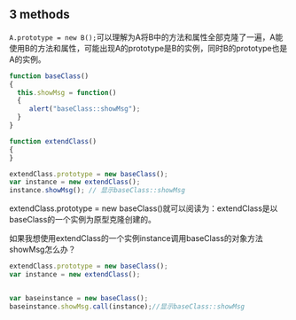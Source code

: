 ## 3 methods

`A.prototype = new B();`可以理解为A将B中的方法和属性全部克隆了一遍，A能使用B的方法和属性，可能出现A的prototype是B的实例，同时B的prototype也是A的实例。
```js
function baseClass()
{
  this.showMsg = function()
  {
     alert("baseClass::showMsg");
  }
}

function extendClass()
{
}

extendClass.prototype = new baseClass();
var instance = new extendClass();
instance.showMsg(); // 显示baseClass::showMsg
```
extendClass.prototype = new baseClass()就可以阅读为：extendClass是以baseClass的一个实例为原型克隆创建的。

如果我想使用extendClass的一个实例instance调用baseClass的对象方法showMsg怎么办？
```js
extendClass.prototype = new baseClass();
var instance = new extendClass();


var baseinstance = new baseClass();
baseinstance.showMsg.call(instance);//显示baseClass::showMsg
```
